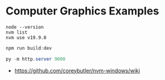 # Computer Graphics Examples


```
node --version
nvm list
nvm use v19.9.0
```


```powershell
npm run build:dev
```

```powershell
py -m http.server 9000
```

- https://github.com/coreybutler/nvm-windows/wiki